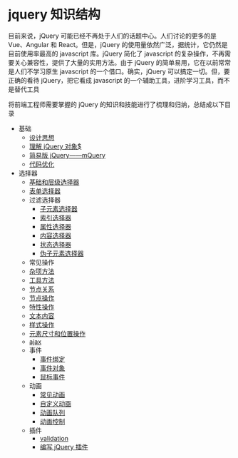 # jquery 知识结构

目前来说，jQuery 可能已经不再处于人们的话题中心。人们讨论的更多的是 Vue、Angular 和 React。但是，jQuery 的使用量依然广泛，据统计，它仍然是目前使用率最高的 javascript 库。jQuery 简化了 javascript 的复杂操作，不再需要关心兼容性，提供了大量的实用方法。由于 jQuery 的简单易用，它在以前常常是人们不学习原生 javascript 的一个借口。确实，jQuery 可以搞定一切。但，要正确的看待 jQuery，把它看成 javascript 的一个辅助工具，进阶学习工具，而不是替代工具

将前端工程师需要掌握的 jQuery 的知识和技能进行了梳理和归纳，总结成以下目录

- 基础
  - [设计思想](base/design.md)
  - [理解 jQuery 对象$](base/jqueryObj.md)
  - [简易版 jQuery——mQuery](base/mQuery.md)
  - [代码优化](base/optimize.md)
- 选择器
  - [基础和层级选择器](selector/baseAndLevelSelector.md)
  - [表单选择器](selector/formSelector.md)
  - 过滤选择器
    - [子元素选择器](selector/childElementSelector.md)
    - [索引选择器](selector/indexSelector.md)
    - [属性选择器](selector/attrSelector.md)
    - [内容选择器](selector/contentSelector.md)
    - [状态选择器](selector/statusSelector.md)
    - [伪子元素选择器](selector/pseudoChildElementSelector.md)
  - 常见操作
  - [杂项方法](method/miscellaneous.md)
  - [工具方法](method/utils.md)
  - [节点关系](method/nodeRelation.md)
  - [节点操作](method/nodeOperation.md)
  - [特性操作](method/attrOperation.md)
  - [文本内容](method/contents.md)
  - [样式操作](method/styleOperation.md)
  - [元素尺寸和位置操作](method/clientBounding.md)
  - [ajax](method/ajax.md)
  - 事件
    - [事件绑定](event/eventHandle.md)
    - [事件对象](event/eventObject.md)
    - [鼠标事件](event/mouse.md)
  - 动画
    - [常见动画](animate/threeAnimation.md)
    - [自定义动画](animate/customAnimation.md)
    - [动画队列](animate/queueAnimation.md)
    - [动画控制](animate/controlAnimation.md)
  - 插件
    - [validation](validate/validation.md)
    - [编写 jQuery 插件](validate/makePlug.md)
